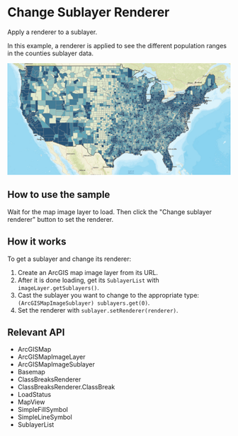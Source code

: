 # Change Sublayer Renderer

Apply a renderer to a sublayer.

In this example, a renderer is applied to see the different population ranges in the counties sublayer data.

![](ChangeSublayerRenderer.png)

## How to use the sample

Wait for the map image layer to load. Then click the "Change sublayer renderer" button to set the renderer.

## How it works

To get a sublayer and change its renderer:

1. Create an ArcGIS map image layer from its URL.
2. After it is done loading, get its `SublayerList` with `imageLayer.getSublayers()`.
3. Cast the sublayer you want to change to the appropriate type: `(ArcGISMapImageSublayer) sublayers.get(0)`.
4. Set the renderer with `sublayer.setRenderer(renderer)`.

## Relevant API

* ArcGISMap
* ArcGISMapImageLayer
* ArcGISMapImageSublayer
* Basemap
* ClassBreaksRenderer
* ClassBreaksRenderer.ClassBreak
* LoadStatus
* MapView
* SimpleFillSymbol
* SimpleLineSymbol
* SublayerList
